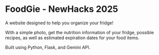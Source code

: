 # FoodGie - NewHacks 2025

A website designed to help you organize your fridge!

With a simple photo, get the nutrition information of your fridge, possible recipes, as well as estimated expiration dates for your food items.

Built using Python, Flask, and Gemini API.

